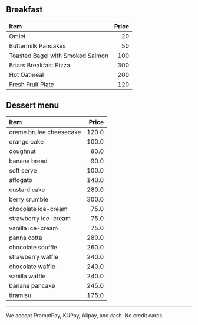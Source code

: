## Breakfast

| Item                                   | Price |
|:---------------------------------------|------:|
| Omlet |  20  |
| Buttermilk Pancakes | 50 |
| Toasted Bagel with Smoked Salmon | 100 |
| Briars Breakfast Pizza |  300  |
| Hot Oatmeal |  200 |
| Fresh Fruit Plate |  120  |


## Dessert menu

| Item                                   | Price |
|:---------------------------------------|------:|
| creme brulee cheesecake                | 120.0 |
| orange cake                            | 100.0 |
| doughnut                               |  80.0 |
| banana bread                           |  90.0 |
| soft serve                             | 100.0 |
| affogato                               | 140.0 |
| custard cake                           | 280.0 |
| berry crumble                          | 300.0 |
| chocolate ice-cream                    | 75.0  |
| strawberry ice-cream                   | 75.0  |
| vanilla ice-cream                      | 75.0  |
| panna cotta                            | 280.0 |
| chocolate souffle                      | 260.0 |
| strawberry waffle                      | 240.0 |
| chocolate waffle                       | 240.0 |
| vanilla waffle                         | 240.0 |
| banana pancake                         | 245.0 |
| tiramisu                               | 175.0 |

---

We accept PromptPay, KUPay, Alipay, and cash. No credit cards.
